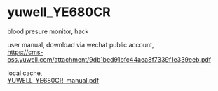# yuwell_YE680CR  
blood presure monitor, hack  

user manual, download via wechat public account,   
https://cms-oss.yuwell.com/attachment/9db1bed91bfc44aea8f7339f1e339eeb.pdf  

local cache,  
[YUWELL_YE680CR_manual.pdf](YUWELL_YE680CR_manual.pdf)  
